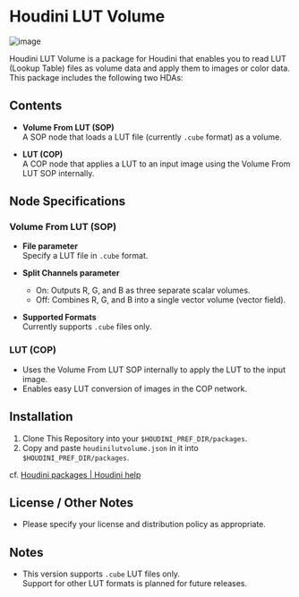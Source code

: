 # Houdini LUT Volume
![image](https://github.com/user-attachments/assets/4420c124-7e13-434e-b3d9-e4b55f82209e)

Houdini LUT Volume is a package for Houdini that enables you to read LUT (Lookup Table) files as volume data and apply them to images or color data.  
This package includes the following two HDAs:

## Contents

- **Volume From LUT (SOP)**  
  A SOP node that loads a LUT file (currently `.cube` format) as a volume.

- **LUT (COP)**  
  A COP node that applies a LUT to an input image using the Volume From LUT SOP internally.

## Node Specifications

### Volume From LUT (SOP)

- **File parameter**  
  Specify a LUT file in `.cube` format.

- **Split Channels parameter**  
  - On: Outputs R, G, and B as three separate scalar volumes.  
  - Off: Combines R, G, and B into a single vector volume (vector field).

- **Supported Formats**  
  Currently supports `.cube` files only.  

### LUT (COP)

- Uses the Volume From LUT SOP internally to apply the LUT to the input image.
- Enables easy LUT conversion of images in the COP network.

## Installation

1. Clone This Repository into your `$HOUDINI_PREF_DIR/packages`.
2. Copy and paste `houdinilutvolume.json` in it into `$HOUDINI_PREF_DIR/packages`.

cf. [Houdini packages | Houdini help](https://www.sidefx.com/docs/houdini/ref/plugins.html)

## License / Other Notes

- Please specify your license and distribution policy as appropriate.

## Notes

- This version supports `.cube` LUT files only.  
  Support for other LUT formats is planned for future releases.
